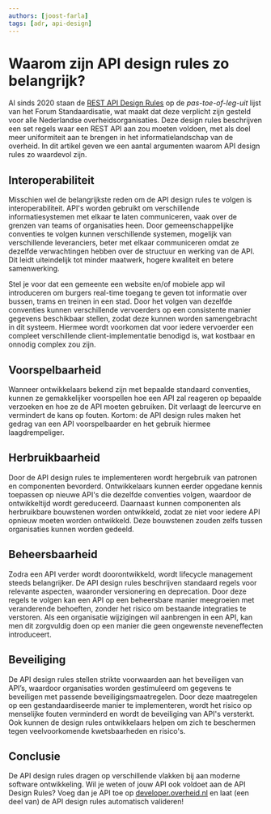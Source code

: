 ```yaml
---
authors: [joost-farla]
tags: [adr, api-design]
---
```

# Waarom zijn API design rules zo belangrijk?

Al sinds 2020 staan de [REST API Design Rules](https://logius-standaarden.github.io/API-Design-Rules/) op de _pas-toe-of-leg-uit_ lijst van het Forum Standaardisatie, wat maakt dat deze verplicht zijn gesteld voor alle Nederlandse overheidsorganisaties. Deze design rules beschrijven een set regels waar een REST API aan zou moeten voldoen, met als doel meer uniformiteit aan te brengen in het informatielandschap van de overheid. In dit artikel geven we een aantal argumenten waarom API design rules zo waardevol zijn.

<!-- truncate -->

## Interoperabiliteit

Misschien wel de belangrijkste reden om de API design rules te volgen is interoperabiliteit. API's worden gebruikt om verschillende informatiesystemen met elkaar te laten communiceren, vaak over de grenzen van teams of organisaties heen. Door gemeenschappelijke conventies te volgen kunnen verschillende systemen, mogelijk van verschillende leveranciers, beter met elkaar communiceren omdat ze dezelfde verwachtingen hebben over de structuur en werking van de API. Dit leidt uiteindelijk tot minder maatwerk, hogere kwaliteit en betere samenwerking.

Stel je voor dat een gemeente een website en/of mobiele app wil introduceren om burgers real-time toegang te geven tot informatie over bussen, trams en treinen in een stad. Door het volgen van dezelfde conventies kunnen verschillende vervoerders op een consistente manier gegevens beschikbaar stellen, zodat deze kunnen worden samengebracht in dit systeem. Hiermee wordt voorkomen dat voor iedere vervoerder een compleet verschillende client-implementatie benodigd is, wat kostbaar en onnodig complex zou zijn.

## Voorspelbaarheid

Wanneer ontwikkelaars bekend zijn met bepaalde standaard conventies, kunnen ze gemakkelijker voorspellen hoe een API zal reageren op bepaalde verzoeken en hoe ze de API moeten gebruiken. Dit verlaagt de leercurve en vermindert de kans op fouten. Kortom: de API design rules maken het gedrag van een API voorspelbaarder en het gebruik hiermee laagdrempeliger.

## Herbruikbaarheid

Door de API design rules te implementeren wordt hergebruik van patronen en componenten bevorderd. Ontwikkelaars kunnen eerder opgedane kennis toepassen op nieuwe API's die dezelfde conventies volgen, waardoor de ontwikkeltijd wordt gereduceerd. Daarnaast kunnen componenten als herbruikbare bouwstenen worden ontwikkeld, zodat ze niet voor iedere API opnieuw moeten worden ontwikkeld. Deze bouwstenen zouden zelfs tussen organisaties kunnen worden gedeeld.

## Beheersbaarheid

Zodra een API verder wordt doorontwikkeld, wordt lifecycle management steeds belangrijker. De API design rules beschrijven standaard regels voor relevante aspecten, waaronder versionering en deprecation. Door deze regels te volgen kan een API op een beheersbare manier meegroeien met veranderende behoeften, zonder het risico om bestaande integraties te verstoren. Als een organisatie wijzigingen wil aanbrengen in een API, kan men dit zorgvuldig doen op een manier die geen ongewenste neveneffecten introduceert.

## Beveiliging

De API design rules stellen strikte voorwaarden aan het beveiligen van API’s, waardoor organisaties worden gestimuleerd om gegevens te beveiligen met passende beveiligingsmaatregelen. Door deze maatregelen op een gestandaardiseerde manier te implementeren, wordt het risico op menselijke fouten verminderd en wordt de beveiliging van API's versterkt. Ook kunnen de design rules ontwikkelaars helpen om zich te beschermen tegen veelvoorkomende kwetsbaarheden en risico's.

## Conclusie

De API design rules dragen op verschillende vlakken bij aan moderne software ontwikkeling. Wil je weten of jouw API ook voldoet aan de API Design Rules? Voeg dan je API toe op [developer.overheid.nl](https://developer.overheid.nl/apis) en laat (een deel van) de API design rules automatisch valideren!
